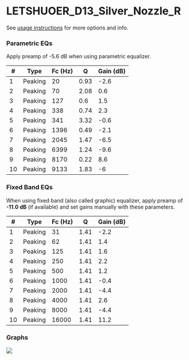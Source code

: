 # LETSHUOER_D13_Silver_Nozzle_R
See [usage instructions](https://github.com/jaakkopasanen/AutoEq#usage) for more options and info.

### Parametric EQs
Apply preamp of -5.6 dB when using parametric equalizer.

|   # | Type    |   Fc (Hz) |    Q |   Gain (dB) |
|-----|---------|-----------|------|-------------|
|   1 | Peaking |        20 | 0.93 |        -2.6 |
|   2 | Peaking |        70 | 2.08 |         0.6 |
|   3 | Peaking |       127 | 0.6  |         1.5 |
|   4 | Peaking |       338 | 0.74 |         2.3 |
|   5 | Peaking |       341 | 3.32 |        -0.6 |
|   6 | Peaking |      1396 | 0.49 |        -2.1 |
|   7 | Peaking |      2045 | 1.47 |        -6.5 |
|   8 | Peaking |      6399 | 1.24 |        -9.6 |
|   9 | Peaking |      8170 | 0.22 |         8.6 |
|  10 | Peaking |      9133 | 1.83 |        -6   |

### Fixed Band EQs
When using fixed band (also called graphic) equalizer, apply preamp of **-11.0 dB** (if available) and set gains manually with these parameters.

|   # | Type    |   Fc (Hz) |    Q |   Gain (dB) |
|-----|---------|-----------|------|-------------|
|   1 | Peaking |        31 | 1.41 |        -2.2 |
|   2 | Peaking |        62 | 1.41 |         1.4 |
|   3 | Peaking |       125 | 1.41 |         1.6 |
|   4 | Peaking |       250 | 1.41 |         2.2 |
|   5 | Peaking |       500 | 1.41 |         1.2 |
|   6 | Peaking |      1000 | 1.41 |        -0.4 |
|   7 | Peaking |      2000 | 1.41 |        -4.4 |
|   8 | Peaking |      4000 | 1.41 |         2.6 |
|   9 | Peaking |      8000 | 1.41 |        -4.4 |
|  10 | Peaking |     16000 | 1.41 |        11.2 |

### Graphs
![](./LETSHUOER_D13_Silver_Nozzle_R.png)
